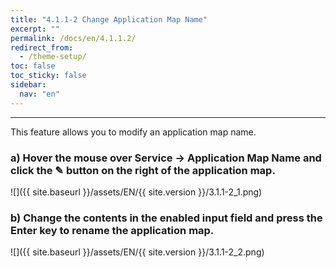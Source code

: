 ```yaml
---
title: "4.1.1-2 Change Application Map Name"
excerpt: ""
permalink: /docs/en/4.1.1.2/
redirect_from:
  - /theme-setup/
toc: false
toc_sticky: false
sidebar:
  nav: "en"
---
```



---

This feature allows you to modify an application map name.

### a\) Hover the mouse over Service → Application Map Name and click the ✎ button on the right of the application map.
![]({{ site.baseurl }}/assets/EN/{{ site.version }}/3.1.1-2_1.png)

### b\) Change the contents in the enabled input field and press the Enter key to rename the application map.
![]({{ site.baseurl }}/assets/EN/{{ site.version }}/3.1.1-2_2.png)
